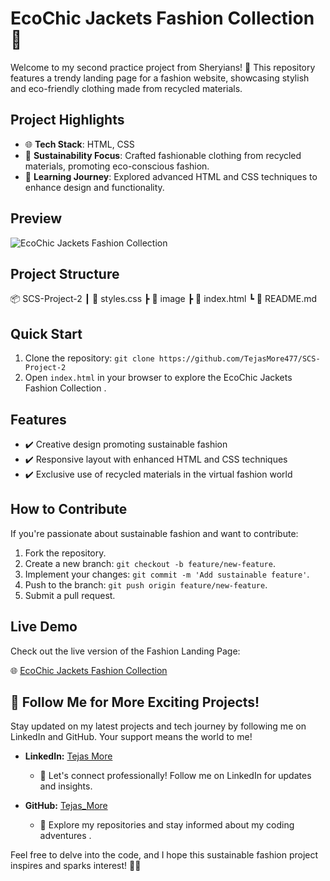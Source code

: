 # EcoChic Jackets Fashion Collection 🌱 

Welcome to my second practice project from Sheryians! 🚀 This repository features a trendy landing page for a fashion website, showcasing stylish and eco-friendly clothing made from recycled materials.

## Project Highlights

- 🌐 **Tech Stack**: HTML, CSS
- 🌿 **Sustainability Focus**: Crafted fashionable clothing from recycled materials, promoting eco-conscious fashion.
- 🚀 **Learning Journey**: Explored advanced HTML and CSS techniques to enhance design and functionality.

## Preview
![EcoChic Jackets Fashion Collection](https://github.com/TejasMore477/SCS-Project-2/assets/132757112/cfeba4b6-37b7-4fc0-a6ea-2a6eb8ee0dfa)

## Project Structure

📦 SCS-Project-2
 ┃ 📜 styles.css
 ┣ 📜 image
 ┣ 📜 index.html
 ┗ 📜 README.md

## Quick Start

1. Clone the repository: `git clone https://github.com/TejasMore477/SCS-Project-2`
2. Open `index.html` in your browser to explore the EcoChic Jackets Fashion Collection .

## Features

- ✔️ Creative design promoting sustainable fashion
- ✔️ Responsive layout with enhanced HTML and CSS techniques
- ✔️ Exclusive use of recycled materials in the virtual fashion world

## How to Contribute

If you're passionate about sustainable fashion and want to contribute:

1. Fork the repository.
2. Create a new branch: `git checkout -b feature/new-feature`.
3. Implement your changes: `git commit -m 'Add sustainable feature'`.
4. Push to the branch: `git push origin feature/new-feature`.
5. Submit a pull request.

## Live Demo

Check out the live version of the Fashion Landing Page:

🌐 [EcoChic Jackets Fashion Collection](https://tejasmore477.github.io/SCS-Project-2/)

## 🚀 Follow Me for More Exciting Projects!

Stay updated on my latest projects and tech journey by following me on LinkedIn and GitHub. Your support means the world to me!

- **LinkedIn:** [Tejas More](https://www.linkedin.com/in/tejas-more-6b6ab4257)
  - 🔗 Let's connect professionally! Follow me on LinkedIn for updates and insights.

- **GitHub:** [Tejas_More](https://github.com/TejasMore477)
  - 🐙 Explore my repositories and stay informed about my coding adventures .


Feel free to delve into the code, and I hope this sustainable fashion project inspires and sparks interest! 🌿✨

